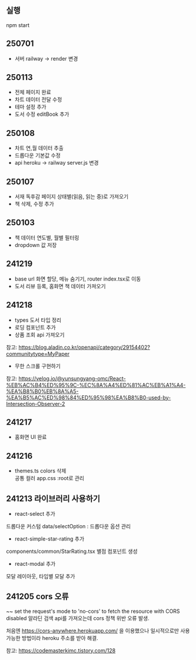 ## 실행
npm start

## 250701
- 서버 railway -> render 변경

## 250113

- 전체 페이지 완료
- 차트 데이터 전달 수정
- 테마 설정 추가
- 도서 수정 editBook 추가

## 250108

- 차트 연,월 데이터 추출
- 드롭다운 기본값 수정
- api heroku -> railway server.js 변경

## 250107

- 서재 독후감 페이지 상태별(읽음, 읽는 중)로 가져오기
- 책 삭제, 수정 추가

## 250103

- 책 데이터 연도별, 월별 필터링
- dropdown 값 저장

## 241219

- base url 화면 할당, 메뉴 숨기기, router index.tsx로 이동
- 도서 리뷰 등록, 홈화면 책 데이터 가져오기

## 241218

- types 도서 타입 정리
- 로딩 컴포넌트 추가
- 상품 조회 api 가져오기

참고: https://blog.aladin.co.kr/openapi/category/29154402?communitytype=MyPaper

- 무한 스크롤 구현하기

참고: https://velog.io/@yunsungyang-omc/React-%EB%AC%B4%ED%95%9C-%EC%8A%A4%ED%81%AC%EB%A1%A4-%EA%B8%B0%EB%8A%A5-%EA%B5%AC%ED%98%84%ED%95%98%EA%B8%B0-used-by-Intersection-Observer-2

## 241217

- 홈화면 UI 완료

## 241216

- themes.ts colors 삭제<br/>
  공통 컬러 app.css :root로 관리

## 241213 라이브러리 사용하기

- react-select 추가

드롭다운 커스텀
data/selectOption : 드롭다운 옵션 관리

- react-simple-star-rating 추가

components/common/StarRating.tsx
별점 컴포넌트 생성

- react-modal 추가

모달 레이아웃, 타입별 모달 추가

## 241205 cors 오류

~~ set the request's mode to 'no-cors' to fetch the resource with CORS disabled
알라딘 검색 api를 가져오는데 cors 정책 위반 오류 발생.

처음엔 https://cors-anywhere.herokuapp.com/ 을 이용했으나 일시적으로만 사용 가능한 방법이라
heroku 주소를 받아 해결.

참고: https://codemasterkimc.tistory.com/128
